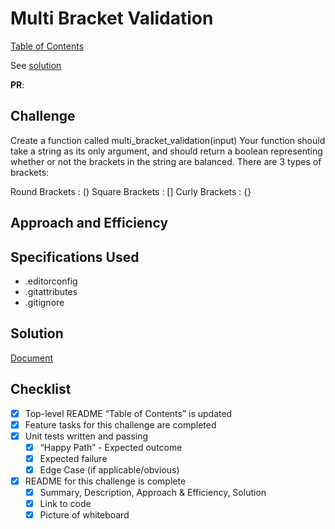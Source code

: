 # Multi Bracket Validation

[Table of Contents](../../../README.md)

See [solution](multi_bracket_validation.py)

__PR__:

## Challenge
Create a function called multi_bracket_validation(input)
Your function should take a string as its only argument, and should return a boolean representing whether or not the brackets in the string are balanced. There are 3 types of brackets:

Round Brackets : ()
Square Brackets : []
Curly Brackets : {}

## Approach and Efficiency


## Specifications Used
* .editorconfig
* .gitattributes
* .gitignore


## Solution
[Document](https://docs.google.com/document/d/10U1vO309_F5Kvo4IUf1swUJaovXcKByewsZgNB06C4A/edit?usp=sharing)

## Checklist
 - [x] Top-level README “Table of Contents” is updated
 - [x] Feature tasks for this challenge are completed
 - [x] Unit tests written and passing
     - [x] “Happy Path” - Expected outcome
     - [x] Expected failure
     - [x] Edge Case (if applicable/obvious)
 - [x] README for this challenge is complete
     - [x] Summary, Description, Approach & Efficiency, Solution
     - [x] Link to code
     - [x] Picture of whiteboard
